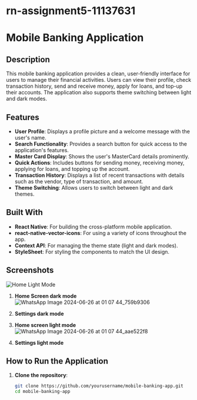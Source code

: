 # rn-assignment5-11137631
# Mobile Banking Application

## Description
This mobile banking application provides a clean, user-friendly interface for users to manage their financial activities. Users can view their profile, check transaction history, send and receive money, apply for loans, and top-up their accounts. The application also supports theme switching between light and dark modes.

## Features
- **User Profile**: Displays a profile picture and a welcome message with the user's name.
- **Search Functionality**: Provides a search button for quick access to the application's features.
- **Master Card Display**: Shows the user's MasterCard details prominently.
- **Quick Actions**: Includes buttons for sending money, receiving money, applying for loans, and topping up the account.
- **Transaction History**: Displays a list of recent transactions with details such as the vendor, type of transaction, and amount.
- **Theme Switching**: Allows users to switch between light and dark themes.

## Built With
- **React Native**: For building the cross-platform mobile application.
- **react-native-vector-icons**: For using a variety of icons throughout the app.
- **Context API**: For managing the theme state (light and dark modes).
- **StyleSheet**: For styling the components to match the UI design.

## Screenshots
![Home Light Mode](./screenshots/home-light.png)
1. **Home Screen dark mode**
   ![WhatsApp Image 2024-06-26 at 01 07 44_759b9306](https://github.com/EdiscoKes/rn-assignment5-11137631/assets/151837632/0e03ba44-fae3-4175-8eb4-3f3bbe17dc52)

2. **Settings dark mode**
 

3. **Home screen light mode**
     ![WhatsApp Image 2024-06-26 at 01 07 44_aae522f8](https://github.com/EdiscoKes/rn-assignment5-11137631/assets/151837632/74fa4994-19e9-407a-8bd0-4822d43f2029)
4. **Settings light mode**
   
 



## How to Run the Application
1. **Clone the repository**:
   ```bash
   git clone https://github.com/yourusername/mobile-banking-app.git
   cd mobile-banking-app
